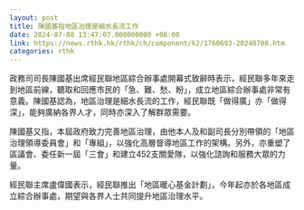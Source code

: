 ```yaml
---
layout: post
title: 陳國基指地區治理是細水長流工作
date: 2024-07-08 13:47:07.000000000 +08:00
link: https://news.rthk.hk/rthk/ch/component/k2/1760693-20240708.htm
categories: rthk
---
```


政務司司長陳國基出席經民聯地區綜合辦事處開幕式致辭時表示，經民聯多年來走到地區前線，聽取和回應市民的「急、難、愁、盼」，成立地區綜合辦事處非常有意義。陳國基認為，地區治理是細水長流的工作，經民聯既「做得廣」亦「做得深」，能夠廣納各界人才，同時亦深入了解群眾需要。

陳國基又指，本屆政府致力完善地區治理，由他本人及和副司長分別帶領的「地區治理領導委員會」和「專組」，以強化高層督導地區工作的架構。另外，亦重塑了區議會、委任新一屆「三會」和建立452支關愛隊，以強化諮詢和服務大眾的力量。

經民聯主席盧偉國表示，經民聯推出「地區暖心基金計劃」，今年起亦於各地區成立綜合辦事處，期望與各界人士共同提升地區治理水平。
